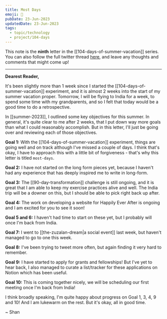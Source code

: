 ```yaml
---
title: Most Days
emoji: 🎈
pubDate: 23-Jun-2023
updatedDate: 23-Jun-2023
tags:
  - topic/technology
  - project/104-days
---
```


This note is the **ninth** letter in the [[104-days-of-summer-vacation]] series. You can also follow the full twitter thread [here](https://twitter.com/solderneer/status/1668911213810716672), and leave any thoughts and comments that might come up!

---

**Dearest Reader,**

It's been slightly more than 1 week since I started the [[104-days-of-summer-vacation]] experiment, and it is almost 2 weeks into the start of my summer vacation proper. Tomorrow, I will be flying to India for a week, to spend some time with my grandparents, and so I felt that today would be a good time to do a retrospective.

In [[summer-2023]], I outlined some key objectives for this summer. In general, it's quite clear to me after 2 weeks, that I put down way more goals than what I could reasonably accomplish. But in this letter, I'll just be going over and reviewing each of those objectives.

**Goal 1:** With the [[104-days-of-summer-vacation]] experiment, things are going well and on track although I've missed a couple of days. I think that's okay, I have to approach this with a little bit of forgiveness - that's why this letter is titled `most-days`.

**Goal 2:** I have not started on the long form pieces yet, because I haven't had any experience that has deeply inspired me to write in long-form.

**Goal 3:** The [[90-day-transformation]] challenge is still ongoing, and it is great that I am able to keep my exercise practices alive and well. The India trip will be a downer on this, but I should be able to pick right back up after.

**Goal 4:** The work on developing a website for Happily Ever After is ongoing and I am excited for you to see it soon!

**Goal 5 and 6:** I haven't had time to start on these yet, but I probably will once I'm back from India.

**Goal 7:** I went to [[the-zuzalan-dream|a social event]] last week, but haven't managed to go to one this week.

**Goal 8:** I've been trying to tweet more often, but again finding it very hard to remember.

**Goal 9:** I have started to apply for grants and fellowships! But I've yet to hear back, I also managed to curate a list/tracker for these applications on Notion which has been useful.

**Goal 10:** This is coming together nicely, we will be scheduling our first meeting once I'm back from India!

I think broadly speaking, I'm quite happy about progress on Goal 1, 3, 4, 9 and 10! And I am lukewarm on the rest. But it's okay, all in good time.

~ Shan